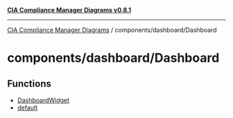 [**CIA Compliance Manager Diagrams v0.8.1**](../../../README.md)

***

[CIA Compliance Manager Diagrams](../../../modules.md) / components/dashboard/Dashboard

# components/dashboard/Dashboard

## Functions

- [DashboardWidget](functions/DashboardWidget.md)
- [default](functions/default.md)
